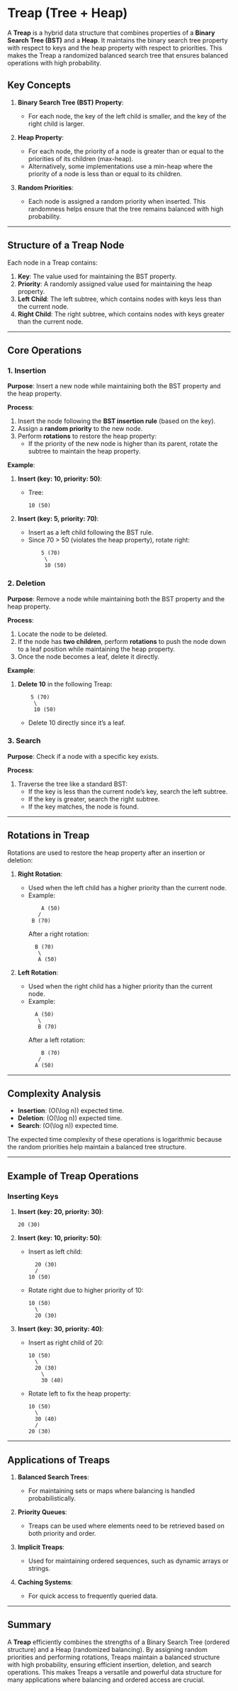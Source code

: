 # Treap (Tree + Heap)

A **Treap** is a hybrid data structure that combines properties of a **Binary Search Tree (BST)** and a **Heap**. It maintains the binary search tree property with respect to keys and the heap property with respect to priorities. This makes the Treap a randomized balanced search tree that ensures balanced operations with high probability.

## Key Concepts

1. **Binary Search Tree (BST) Property**:
   - For each node, the key of the left child is smaller, and the key of the right child is larger.

2. **Heap Property**:
   - For each node, the priority of a node is greater than or equal to the priorities of its children (max-heap).
   - Alternatively, some implementations use a min-heap where the priority of a node is less than or equal to its children.

3. **Random Priorities**:
   - Each node is assigned a random priority when inserted. This randomness helps ensure that the tree remains balanced with high probability.

---

## Structure of a Treap Node

Each node in a Treap contains:
1. **Key**: The value used for maintaining the BST property.
2. **Priority**: A randomly assigned value used for maintaining the heap property.
3. **Left Child**: The left subtree, which contains nodes with keys less than the current node.
4. **Right Child**: The right subtree, which contains nodes with keys greater than the current node.

---

## Core Operations

### 1. Insertion

**Purpose**: Insert a new node while maintaining both the BST property and the heap property.

**Process**:
1. Insert the node following the **BST insertion rule** (based on the key).
2. Assign a **random priority** to the new node.
3. Perform **rotations** to restore the heap property:
   - If the priority of the new node is higher than its parent, rotate the subtree to maintain the heap property.

**Example**:
1. **Insert (key: 10, priority: 50)**:
   - Tree:
     ```plaintext
     10 (50)
     ```

2. **Insert (key: 5, priority: 70)**:
   - Insert as a left child following the BST rule.
   - Since 70 > 50 (violates the heap property), rotate right:
     ```plaintext
         5 (70)
          \
          10 (50)
     ```

### 2. Deletion

**Purpose**: Remove a node while maintaining both the BST property and the heap property.

**Process**:
1. Locate the node to be deleted.
2. If the node has **two children**, perform **rotations** to push the node down to a leaf position while maintaining the heap property.
3. Once the node becomes a leaf, delete it directly.

**Example**:
1. **Delete 10** in the following Treap:
   ```plaintext
       5 (70)
        \
        10 (50)
   ```
   - Delete 10 directly since it’s a leaf.

### 3. Search

**Purpose**: Check if a node with a specific key exists.

**Process**:
1. Traverse the tree like a standard BST:
   - If the key is less than the current node’s key, search the left subtree.
   - If the key is greater, search the right subtree.
   - If the key matches, the node is found.

---

## Rotations in Treap

Rotations are used to restore the heap property after an insertion or deletion:

1. **Right Rotation**:
   - Used when the left child has a higher priority than the current node.
   - Example:
     ```plaintext
         A (50)
        /
      B (70)
     ```
     After a right rotation:
     ```plaintext
       B (70)
        \
        A (50)
     ```

2. **Left Rotation**:
   - Used when the right child has a higher priority than the current node.
   - Example:
     ```plaintext
       A (50)
        \
        B (70)
     ```
     After a left rotation:
     ```plaintext
         B (70)
        /
       A (50)
     ```

---

## Complexity Analysis

- **Insertion**: \(O(\log n)\) expected time.
- **Deletion**: \(O(\log n)\) expected time.
- **Search**: \(O(\log n)\) expected time.

The expected time complexity of these operations is logarithmic because the random priorities help maintain a balanced tree structure.

---

## Example of Treap Operations

### Inserting Keys

1. **Insert (key: 20, priority: 30)**:
   ```plaintext
   20 (30)
   ```

2. **Insert (key: 10, priority: 50)**:
   - Insert as left child:
     ```plaintext
       20 (30)
       /
     10 (50)
     ```
   - Rotate right due to higher priority of 10:
     ```plaintext
     10 (50)
       \
       20 (30)
     ```

3. **Insert (key: 30, priority: 40)**:
   - Insert as right child of 20:
     ```plaintext
     10 (50)
       \
       20 (30)
         \
         30 (40)
     ```
   - Rotate left to fix the heap property:
     ```plaintext
     10 (50)
       \
       30 (40)
       /
     20 (30)
     ```

---

## Applications of Treaps

1. **Balanced Search Trees**:
   - For maintaining sets or maps where balancing is handled probabilistically.

2. **Priority Queues**:
   - Treaps can be used where elements need to be retrieved based on both priority and order.

3. **Implicit Treaps**:
   - Used for maintaining ordered sequences, such as dynamic arrays or strings.

4. **Caching Systems**:
   - For quick access to frequently queried data.

---

## Summary

A **Treap** efficiently combines the strengths of a Binary Search Tree (ordered structure) and a Heap (randomized balancing). By assigning random priorities and performing rotations, Treaps maintain a balanced structure with high probability, ensuring efficient insertion, deletion, and search operations. This makes Treaps a versatile and powerful data structure for many applications where balancing and ordered access are crucial.